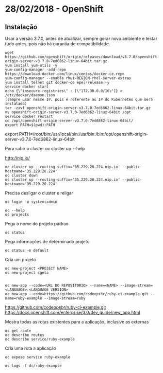 # 28/02/2018 - OpenShift

## Instalação
Usar a versão 3.7.0, antes de atualizar, sempre gerar novo ambiente e testar tudo antes, pois não há garantia de compatibilidade.

```
wget https://github.com/openshift/origin/releases/download/v3.7.0/openshift-origin-server-v3.7.0-7ed6862-linux-64bit.tar.gz
yum install yum-utils -y
yum-config-manager -add-repo https://download.docker.com/linux/centos/docker-ce.repo
yum-config-manager --enable rhui-REGION-rhel-server-extras
yum install telnet git docker-ce epel-release -y
service docker start
echo {\"insecure-registries\" : [\"172.30.0.0/16\"]} > /etc/docker/daemon.json
(sempre usar nesse IP, pois é referente ao IP do Kubernetes que será instalado)
tar -zxvf openshift-origin-server-v3.7.0-7ed6862-linux-64bit.tar.gz
mv openshift-origin-server-v3.7.0-7ed6862-linux-64bit /opt
service docker restart
cd /opt/openshift-origin-server-v3.7.0-7ed6862-linux-64bit/
export PATH=$(pwd):PATH
```
export PATH=/root/bin:/usr/local/bin:/usr/bin:/bin:/opt/openshift-origin-server-v3.7.0-7ed6862-linux-64bit


Para subir o cluster
oc cluster up --help

http://nip.io/

```
oc cluster up --routing-suffix='35.229.20.224.nip.io' --public-hostname='35.229.20.224'
oc cluster down
oc cluster up --routing-suffix='35.229.20.224.nip.io' --public-hostname='35.229.20.224'
```
Precisa desligar o cluster e religar

```
oc login -u system:admin

oc --help
oc projects
```

Pega o nome do projeto padrao
```
oc status
```
Pega informações de determinado projeto
```
oc status -n default
```

Cria um projeto
```
oc new-project <PROJECT NAME>
oc new-project cgela


oc new-app --code=<URL DO REPOSITORIO> --name=<NAME> --image-stream=<LANGUAGE>:<LANGUAGE VERSION>
oc new-app --code=https://github.com/codeopsbr/ruby-ci-example.git --name=ruby-example --image-stream=ruby
```
https://github.com/codeopsbr/ruby-ci-example.git
https://docs.openshift.com/enterprise/3.0/dev_guide/new_app.html



Mostra todas as rotas existentes para a aplicação, inclusive as externas
```
oc get route
oc describe routes
oc describe service/ruby-example
```

Cria uma rota a aplicação
```
oc expose service ruby-example
```

```
oc logs -f dc/ruby-example
```








#
